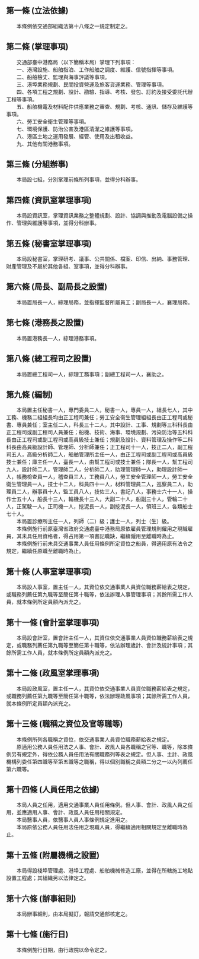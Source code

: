 第一條 (立法依據)
-----------------
　　本條例依交通部組織法第十八條之一規定制定之。  


第二條 (掌理事項)
-----------------
　　交通部臺中港務局（以下簡稱本局）掌理下列事項：  
　　一、港灣設施、船舶指泊、工作船舶之調度、維護、信號指揮等事項。  
　　二、船舶檢丈、監理與海事評議等事項。  
　　三、港埠業務規劃、民間投資營運及旅客貨運業務、管理等事項。  
　　四、各項工程之規劃、設計、勘驗、指導、考核、發包、訂約及接受委託代辦工程等事項。  
　　五、船舶機電及材料配件供應業務之審查、規劃、考核、通訊、儲存及維護等事項。  
　　六、勞工安全衛生管理等事項。  
　　七、環境保護、防治公害及港區清潔之維護等事項。  
　　八、港區土地之運用發展、經管、使用及出租收益。  
　　九、其他有關港務事項。  


第三條 (分組辦事)
-----------------
　　本局設七組，分別掌理前條所列事項，並得分科辦事。  


第四條 (資訊室掌理事項)
-----------------------
　　本局設資訊室，掌理資訊業務之整體規劃、設計、協調與推動及電腦設備之操作、管理與維護等事項，並得分科辦事。  


第五條 (秘書室掌理事項)
-----------------------
　　本局設秘書室，掌理研考、議事、公共關係、檔案、印信、出納、事務管理、財產管理及不屬於其他各組、室事項，並得分科辦事。  


第六條 (局長、副局長之設置)
---------------------------
　　本局置局長一人，綜理局務，並指揮監督所屬員工；副局長一人，襄理局務。  


第七條 (港務長之設置)
---------------------
　　本局置港務長一人，綜理港務事項。  


第八條 (總工程司之設置)
-----------------------
　　本局置總工程司一人，綜理工務事項；副總工程司一人，襄助之。  


第九條 (編制)
-------------
　　本局置主任秘書一人，專門委員二人，秘書一人，專員一人，組長七人，其中工務、機務二組組長均由正工程司兼任；勞工安全衛生管理組組長由正工程司或秘書、專員兼任；室主任二人，科長三十二人，其中設計、工事、規劃等三科科長由正工程司或副工程司人員兼任；船機、技術、海事、環境規劃、污染防治等五科科長由正工程司或副工程司或高員級技士兼任；規劃及設計、資料管理及操作等二科科長由高員級設計師、管理師、分析師兼任；正工程司十一人，技正二人，副工程司五人，高級分析師二人，船舶管理所主任一人，由正工程司或副工程司或高員級技士兼任；庫主任一人，臺長一人，由幫工程司或技士兼任；隊長一人，幫工程司九人，設計師二人，管理師二人，分析師二人，助理管理師一人，助理設計師一人，帳務檢查員一人，稽查員三人，工務員八人，勞工安全管理師一人，勞工安全衛生管理員一人，技士十二人，科員四十一人，材料管理員二人，巡察員二人，助理員二人，辦事員十人，監工員八人，技佐三人，書記八人，事務士六十一人，操作士五十人，船長十三人，輪機長十三人，大副二十人，船副三十人，管輪二十人，正駕駛一人，正司機一人，挖泥長一人，副挖泥長一人，領班三人，各類船士七十人。  
　　本局置診療所主任一人，列師（二）級；護士一人，列士（生）級。  
　　本條例施行前原臺灣省政府交通處臺中港務局原依雇員管理規則僱用之現職雇員，其未具任用資格者，得占用第一項書記職缺，繼續僱用至離職時為止。  
　　本條例施行前未具交通事業人員任用條例所定資位之船員，得適用原有法令之規定，繼續任原職至離職時為止。  


第十條 (人事室掌理事項)
-----------------------
　　本局設人事室，置主任一人，其資位依交通事業人員資位職務薪給表之規定，或職務列薦任第九職等至簡任第十職等，依法辦理人事管理事項；其餘所需工作人員，就本條例所定員額內派充之。  


第十一條 (會計室掌理事項)
-------------------------
　　本局設會計室，置會計主任一人，其資位依交通事業人員資位職務薪給表之規定，或職務列薦任第九職等至簡任第十職等，依法辦理歲計、會計及統計事項；其餘所需工作人員，就本條例所定員額內派充之。  


第十二條 (政風室掌理事項)
-------------------------
　　本局設政風室，置主任一人，其資位依交通事業人員資位職務薪給表之規定，或職務列薦任第九職等至簡任第十職等，依法辦理政風事項；其餘所需工作人員，就本條例所定員額內派充之。  


第十三條 (職稱之資位及官等職等)
-------------------------------
　　本條例所列各職稱之資位，依交通事業人員資位職務薪給表之規定。  
　　原適用公務人員任用法之人事、會計、政風人員各職稱之官等、職等，除本條例另有規定外，得依公務人員任用法有關職務列等表之規定。但人事、主計、政風機構列委任第四職等至第五職等之職稱，得以個別職稱之員額二分之一以內列薦任第六職等。  


第十四條 (人員任用之依據)
-------------------------
　　本局人員之任用，適用交通事業人員任用條例。但人事、會計、政風人員之任用，並應適用人事、會計、政風人員任用相關規定。  
　　本局醫事人員，依醫事人員人事條例規定進用之。  
　　本局原依公務人員任用法任用之現職人員，得繼續適用相關規定至離職時為止。  


第十五條 (附屬機構之設置)
-------------------------
　　本局得設棧埠管理處、港埠工程處、船舶機械修造工廠，並得在所轄施工地點設置工程處；其組織另以法律定之。  


第十六條 (辦事細則)
-------------------
　　本局辦事細則，由本局擬訂，報請交通部核定之。  


第十七條 (施行日)
-----------------
　　本條例施行日期，由行政院以命令定之。
